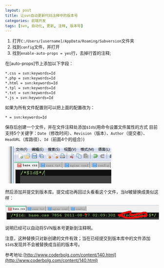 ```yaml
---
layout: post
title: 让svn自动更新代码注释中的版本号
categories: 前端开发
tags: [svn, 自动化, 更新, 注释, 版本号]
---
```

1. 打开`C:/Users/[username]/AppData/Roaming/Subversion`文件夹
2. 找到`config`文件，并打开
3. 找到`enable-auto-props = yes`行，去掉行首的注释;

在[auto-props]节上添加以下字段：

	*.css = svn:keywords=Id
	*.php = svn:keywords=Id
	*.html = svn:keywords=Id
	*.tpl = svn:keywords=Id
	*.txt = svn:keywords=Id
	*.js = svn:keywords=Id

如果为所有文件配置则可以把上面的配置改为：

	* = svn:keywords=Id

保存后创建一个文件，并在文件注释处添加`$Id$`(用命令设置文件属性的方式 目前支持5个关键字：`Date`（修改时间）、`Revision`（版本）、`Author`（提交者）、`HeadURL`（库路径）、`Id`（前面4个的组合）)

![](/public/img/2011082710190279.jpg)

然后添加并提交到版本库。提交成功再回过头看看这个文件，当$Id$被替换成类似这样：

![](/public/img/2011082710191626.jpg)

说明已经可以自动将SVN版本号更新到注释啊。

注意，这种替换只对新创建的文件有效；当在已经提交到版本库中的文件添加`$Id$`发现并不会被替换成当前的版本号。

参考地址:[http://www.coderbolg.com/content/140.html](http://www.coderbolg.com/content/140.html)